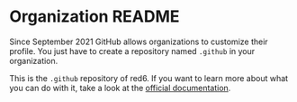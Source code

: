 # Organization README

Since September 2021 GitHub allows organizations to customize their profile. You just have to create a repository named `.github` in your organization.

This is the `.github` repository of red6. If you want to learn more about what you can do with it, take a look at the [official documentation](https://docs.github.com/en/organizations/collaborating-with-groups-in-organizations/customizing-your-organizations-profile).
